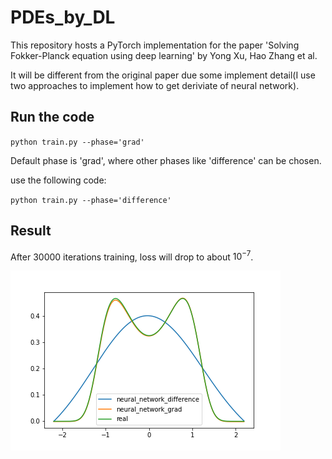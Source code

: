 # PDEs_by_DL
This repository hosts a PyTorch implementation for the paper 
'Solving Fokker-Planck equation using deep learning' by Yong Xu, Hao Zhang et al.

It will be different from the original paper due some implement detail(I use two approaches to
implement how to get deriviate of neural network).

## Run the code
`python train.py --phase='grad'`

Default phase is 'grad', where other phases like 'difference' can be chosen.

use the following code:

`python train.py --phase='difference'`

## Result

After 30000 iterations training, loss will drop to about $10^{-7}$.



![res](fokker_planck/pic_save/res.png)